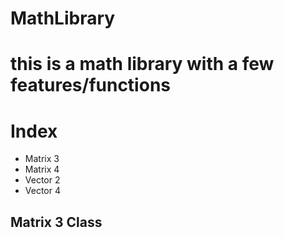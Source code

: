 # MathLibrary

<h1>this is a math library with a few features/functions</h1>



<h1>Index</h1>

<ul>
<li>Matrix 3</li href=m3>
<li>Matrix 4</li>
<li>Vector 2</li>
<li>Vector 4</li>
</ul>




<h2>Matrix 3 Class<h2 {#m3}>

